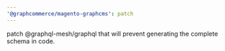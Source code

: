 ```yaml
---
'@graphcommerce/magento-graphcms': patch
---
```


patch @graphql-mesh/graphql that will prevent generating the complete schema in code.
